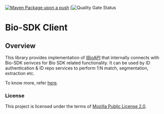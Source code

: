 [![Maven Package upon a push](https://github.com/mosip/biosdk-client/actions/workflows/push_trigger.yml/badge.svg?branch=release-1.2.0.1)](https://github.com/mosip/biosdk-client/actions/workflows/push_trigger.yml)
[![Quality Gate Status](https://sonarcloud.io/api/project_badges/measure?branch=release-1.2.0.1&id=mosip_biosdk-client)

# Bio-SDK Client

## Overview
This library provides implementation of [IBioAPI](https://github.com/mosip/commons/blob/master/kernel/kernel-biometrics-api/src/main/java/io/mosip/kernel/biometrics/spi/IBioApi.java) that internally connects with Bio-SDK serivces for Bio SDK related functionality. It can be used by ID authentication & ID repo services to perform 1:N match, segmentation, extraction etc.

To know more, refer [here](https://https://docs.mosip.io/1.2.0/biometrics/biometric-sdk).

### License
This project is licensed under the terms of [Mozilla Public License 2.0](LICENSE).

